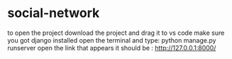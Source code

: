 # social-network
to open the project download the project and drag it to vs code make sure you got django installed open the terminal and type: python manage.py runserver open the link that appears it should be : http://127.0.0.1:8000/

